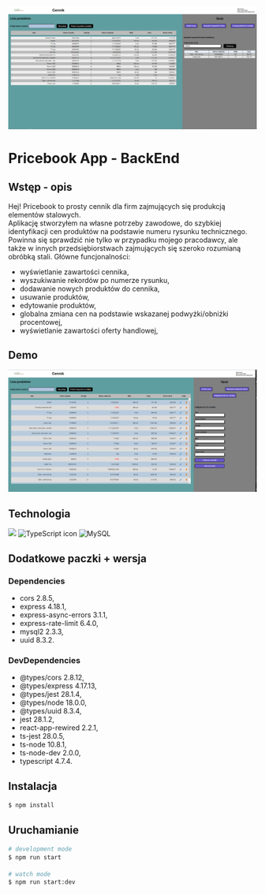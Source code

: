 <div position="center">

<img src="./public/assets/images/pricebook_readme.png">

</div>

# Pricebook App - BackEnd

## Wstęp - opis


Hej! Pricebook to prosty cennik dla firm zajmujących się produkcją elementów stalowych.<br> Aplikację stworzyłem na własne potrzeby zawodowe, do szybkiej identyfikacji cen produktów na podstawie numeru rysunku technicznego.
<br>Powinna się sprawdzić nie tylko w przypadku mojego pracodawcy, ale także w innych przedsiębiorstwach zajmujących się szeroko rozumianą obróbką stali.
Główne funcjonalności:
- wyświetlanie zawartości cennika,
- wyszukiwanie rekordów po numerze rysunku,
- dodawanie nowych produktów do cennika,
- usuwanie produktów,
- edytowanie produktów,
- globalna zmiana cen na podstawie wskazanej podwyżki/obniżki procentowej,
- wyświetlanie zawartości oferty handlowej,


## Demo

[![IMAGE ALT TEXT HERE](https://raw.githubusercontent.com/RadekJ87/PricebookFront/main/public/pricebook_readme.png)](https://youtu.be/tKWCImPtX8c)


## Technologia

<div display="flex" flex-direction="row" align-items="center">
 <img src="https://user-images.githubusercontent.com/25181517/183859966-a3462d8d-1bc7-4880-b353-e2cbed900ed6.png" width="35" data-canonical-src="https://www.lightgalleryjs.com/images/logos/javascript.svg" style="max-width: 100%;">
<img src="https://static.npmjs.com/255a118f56f5346b97e56325a1217a16.svg" width="35px" title="TypeScript icon" alt="TypeScript icon">
<img width="35px" src="https://user-images.githubusercontent.com/25181517/183896128-ec99105a-ec1a-4d85-b08b-1aa1620b2046.png" alt="MySQL" title="MySQL" style="max-width: 100%;">
</div>


## Dodatkowe paczki + wersja
### Dependencies
- cors 2.8.5,
- express 4.18.1,
- express-async-errors 3.1.1,
- express-rate-limit 6.4.0,
- mysql2 2.3.3,
- uuid 8.3.2.

### DevDependencies

- @types/cors 2.8.12,
- @types/express 4.17.13,
- @types/jest 28.1.4,
- @types/node 18.0.0,
- @types/uuid 8.3.4,
- jest 28.1.2,
- react-app-rewired 2.2.1,
- ts-jest 28.0.5,
- ts-node 10.8.1,
- ts-node-dev 2.0.0,
- typescript 4.7.4.

## Instalacja

```bash
$ npm install
```


## Uruchamianie


```bash
# development mode
$ npm run start

# watch mode
$ npm run start:dev
```

